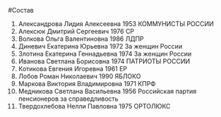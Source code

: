 #Состав
1. Александрова Лидия Алексеевна 1953 КОММУНИСТЫ РОССИИ
2. Алексюк Дмитрий Сергеевич 1976 СР
3. Волкова Ольга Валентиновна 1986 ЛДПР
4. Диневич Екатерина Юрьевна 1972 За женщин России
5. Злотина Екатерина Геннадьевна 1974 За женщин России
6. Иванова Светлана Борисовна 1974 ПАТРИОТЫ РОССИИ
7. Котикова Евгения Игоревна 1961 ЕР
8. Лобов Роман Николаевич 1990 ЯБЛОКО
9. Маркова Виктория Владимировна 1971 КПРФ
10. Медникова Светлана Васильевна 1956 Российская партия пенсионеров за справедливость
11. Твердохлебова Нелли Павловна 1975 ОРТОЛЮКС
